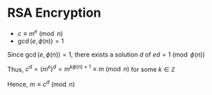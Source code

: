 # RSA Encryption
- $c \equiv m^e\pmod{n}$
- $\gcd(e, \phi(n)) = 1$

Since $\gcd(e, \phi(n)) = 1$, there exists a solution $d$ of $ed = 1\pmod{\phi(n)}$

Thus, $c^d = (m^e)^d = m^{k\phi(n) + 1} \equiv m\pmod{n}$ for some $k\in\mathbb{Z}$

Hence, $m \equiv c^d\pmod{n}$